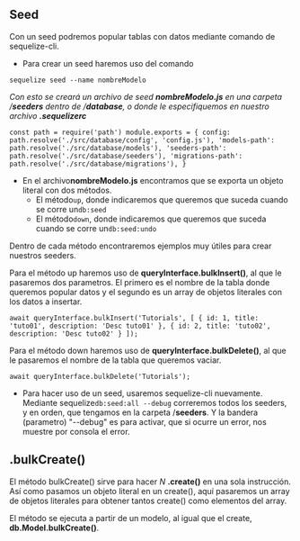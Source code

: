 ## Seed

Con un seed podremos popular tablas con datos mediante comando de sequelize-cli.

* Para crear un seed haremos uso del comando

`sequelize seed --name nombreModelo`

*Con esto se creará un archivo de seed **nombreModelo.js** en una carpeta /**seeders** dentro de /**database**, o donde le especifiquemos en nuestro archivo **.sequelizerc***

`const path = require('path') module.exports = { config: path.resolve('./src/database/config', 'config.js'), 'models-path': path.resolve('./src/database/models'), 'seeders-path': path.resolve('./src/database/seeders'), 'migrations-path': path.resolve('./src/database/migrations'), }`

* En el archivo**nombreModelo.js** encontramos que se exporta un objeto literal con dos métodos.
  * El método`up`, donde indicaremos que queremos que suceda cuando se corre un`db:seed`
  * El método`down`, donde indicaremos que queremos que suceda cuando se corre un`db:seed:undo`

Dentro de cada método encontraremos ejemplos muy útiles para crear nuestros seeders.

Para el método up haremos uso de **queryInterface.bulkInsert()**, al que le pasaremos dos parametros. El primero es el nombre de la tabla donde queremos popular datos y el segundo es un array de objetos literales con los datos a insertar.

`await queryInterface.bulkInsert('Tutorials', [ { id: 1, title: 'tuto01', description: 'Desc tuto01' }, { id: 2, title: 'tuto02', description: 'Desc tuto02' } ]);`

Para el método down haremos uso de **queryInterface.bulkDelete()**, al que le pasaremos el nombre de la tabla que queremos vaciar.

`await queryInterface.bulkDelete('Tutorials');`

* Para hacer uso de un seed, usaremos sequelize-cli nuevamente. Mediante sequelize`db:seed:all --debug` correremos todos los seeders, y en orden, que tengamos en la carpeta  /**seeders**. Y la bandera (parametro) "--debug" es para activar, que si ocurre un error, nos muestre por consola el error.

## .bulkCreate()

El método bulkCreate() sirve para hacer *N* **.create()** en una sola instrucción. Así como pasamos un objeto literal en un create(), aquí pasaremos un array de objetos literales para obtener tantos create() como elementos del array.

El método se ejecuta a partir de un modelo, al igual que el create, **db.Model.bulkCreate()**.
